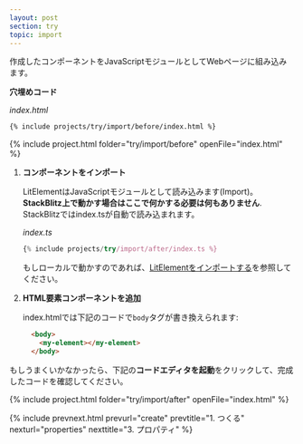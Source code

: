 ```yaml
---
layout: post
section: try
topic: import
---
```


<!-- original:
Import your new component as a JavaScript module and use it in a web page.

**Starting code**
-->

作成したコンポーネントをJavaScriptモジュールとしてWebページに組み込みます。

**穴埋めコード**

_index.html_

```html
{% include projects/try/import/before/index.html %}
```

{% include project.html folder="try/import/before" openFile="index.html" %}

<!-- original:
1. **Import your component module.** 

    LitElement components are imported as JavaScript modules. **You don't need to change anything in this step if you're following the tutorial in StackBlitz**. In StackBlitz, index.ts runs automatically.

    _index.ts_

    ```js
    {% include projects/try/import/after/index.ts %}
    ```

    If you're working locally, see [Import a LitElement component](/docs/create/#import).

2. **Add your new component to the page.** 

    In index.html, replace the existing `body` block with the following code:

    ```html
      <body>
        <my-element></my-element>
      </body>
    ```

If you're stuck, click **Launch Code Editor** below to see the completed code at work. 
-->

1. **コンポーネントをインポート** 

    LitElementはJavaScriptモジュールとして読み込みます(Import)。 **StackBlitz上で動かす場合はここで何かする必要は何もありません**. StackBlitzではindex.tsが自動で読み込まれます。

    _index.ts_

    ```js
    {% include projects/try/import/after/index.ts %}
    ```

    もしローカルで動かすのであれば、[LitElementをインポートする](/docs/create/#import)を参照してください。

2. **HTML要素コンポーネントを追加** 

    index.htmlでは下記のコードで`body`タグが書き換えられます:

    ```html
      <body>
        <my-element></my-element>
      </body>
    ```

もしうまくいかなかったら、下記の**コードエディタを起動**をクリックして、完成したコードを確認してください。

{% include project.html folder="try/import/after" openFile="index.html" %}

{% include prevnext.html prevurl="create" prevtitle="1. つくる" nexturl="properties" nexttitle="3. プロパティ" %}
